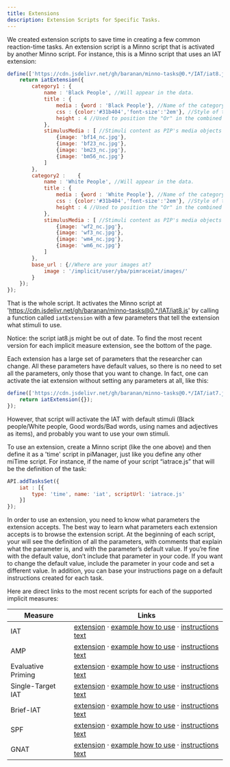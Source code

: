 ```yaml
---
title: Extensions
description: Extension Scripts for Specific Tasks.
---
```


We created extension scripts to save time in creating a few common reaction-time tasks. An extension script is a Minno script that is activated by another Minno script. 
For instance, this is a Minno script that uses an IAT extension:

```js
define(['https://cdn.jsdelivr.net/gh/baranan/minno-tasks@0.*/IAT/iat8.js'], function(iatExtension){
    return iatExtension({
        category1 : {
            name : 'Black People', //Will appear in the data.
            title : {
                media : {word : 'Black People'}, //Name of the category presented in the task.
                css : {color:'#31b404','font-size':'2em'}, //Style of the category title.
                height : 4 //Used to position the "Or" in the combined block.
            }, 
            stimulusMedia : [ //Stimuli content as PIP's media objects
                {image: 'bf14_nc.jpg'},
                {image: 'bf23_nc.jpg'},
                {image: 'bm23_nc.jpg'},
                {image: 'bm56_nc.jpg'}
            ]
        },    
        category2 :    {
            name : 'White People', //Will appear in the data.
            title : {
                media : {word : 'White People'}, //Name of the category presented in the task.
                css : {color:'#31b404','font-size':'2em'}, //Style of the category title.
                height : 4 //Used to position the "Or" in the combined block.
            }, 
            stimulusMedia : [ //Stimuli content as PIP's media objects
                {image: 'wf2_nc.jpg'},
                {image: 'wf3_nc.jpg'},
                {image: 'wm4_nc.jpg'},
                {image: 'wm6_nc.jpg'}
            ]
        },
        base_url : {//Where are your images at?
            image : '/implicit/user/yba/pimraceiat/images/'
        } 
    });
});
```

That is the whole script. It activates the Minno script at 'https://cdn.jsdelivr.net/gh/baranan/minno-tasks@0.*/IAT/iat8.js' by calling a function called `iatExtension` with a few parameters that tell the extension what stimuli to use. 

Notice: the script iat8.js might be out of date. To find the most recent version for each implicit measure extension, see the bottom of the page.

Each extension has a large set of parameters that the researcher can change. All these parameters have default values, so there is no need to set all the parameters, only those that you want to change. In fact, one can activate the iat extension without setting any parameters at all, like this:

```js
define(['https://cdn.jsdelivr.net/gh/baranan/minno-tasks@0.*/IAT/iat7.js'], function(iatExtension){
    return iatExtension({});
});
```

However, that script will activate the IAT with default stimuli (Black people/White people, Good words/Bad words, using names and adjectives as items), and probably you want to use your own stimuli. 

To use an extension, create a Minno script (like the one above) and then define it as a 'time' script in piManager, just like you define any other miTime script. For instance, if the name of your script “iatrace.js” that will be the definition of the task:

```js
API.addTasksSet({
    iat : [{
        type: 'time', name: 'iat', scriptUrl: 'iatrace.js'
    }]
});
```

In order to use an extension, you need to know what parameters the extension accepts. The best way to learn what parameters each extension accepts is to browse the extension script. At the beginning of each script, your will see the definition of all the parameters, with comments that explain what the parameter is, and with the parameter’s default value. If you’re fine with the default value, don’t include that parameter in your code. If you want to change the default value, include the parameter in your code and set a different value. 
In addition, you can base your instructions page on a default instructions created for each task.

Here are direct links to the most recent scripts for each of the supported implicit measures:


Measure | Links
------- | -----
IAT | [extension](https://cdn.jsdelivr.net/gh/baranan/minno-tasks@0.*/IAT/iat8.js) &middot; [example how to use](https://implicit.harvard.edu/implicit/user/yba/expimp//iatrace.js) &middot; [instructions text](https://implicit.harvard.edu/implicit/user/yba/expimp//instiat.jst)
AMP | [extension](https://cdn.jsdelivr.net/gh/baranan/minno-tasks@0.*/amp/amp3.js) &middot; [example how to use](https://implicit.harvard.edu/implicit/user/yba/expimp/amprace.js) &middot; [instructions text](https://implicit.harvard.edu/implicit/user/yba/expimp/instamp.jst) 
Evaluative Priming | [extension](https://cdn.jsdelivr.net/gh/baranan/minno-tasks@0.*/ep/ep5.js) &middot; [example how to use](https://implicit.harvard.edu/implicit/user/yba/expimp/eprace.js) &middot; [instructions text](https://implicit.harvard.edu/implicit/user/yba/expimp/instep.jst)
Single-Target IAT | [extension](https://cdn.jsdelivr.net/gh/baranan/minno-tasks@0.*/stiat/stiat6.js) &middot; [example how to use](https://implicit.harvard.edu/implicit/user/yba/expimp/stiatblk.js) &middot; [instructions text](https://implicit.harvard.edu/implicit/user/yba/expimp/inststiat.jst)
Brief-IAT | [extension](https://cdn.jsdelivr.net/gh/baranan/minno-tasks@0.*/BIAT/biat6.js) &middot; [example how to use](https://implicit.harvard.edu/implicit/user/yba/expimp/biatrace.js) &middot; [instructions text](https://implicit.harvard.edu/implicit/user/yba/expimp/instbiat.jst)
SPF | [extension](https://cdn.jsdelivr.net/gh/baranan/minno-tasks@0.*/spf/spf4.js) &middot; [example how to use](https://implicit.harvard.edu/implicit/user/yba/expimp/spfrace.js) &middot; [instructions text](https://implicit.harvard.edu/implicit/user/yba/expimp/instspf.jst)
GNAT | [extension](https://implicit.harvard.edu/implicit/user/sapirke/gnatex/gnatextension.js) &middot; [example how to use](https://cdn.jsdelivr.net/gh/baranan/minno-tasks@0.*/gnat/gnat1.js) &middot; [instructions text](https://implicit.harvard.edu/implicit/user/sapirke/gnatex/instgnat.jst)
